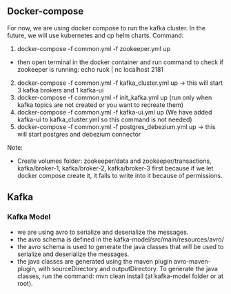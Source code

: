 ## Docker-compose
For now, we are using docker compose to run the kafka cluster. In the future, we will use kubernetes and cp helm charts.
Command:
1. docker-compose -f common.yml -f zookeeper.yml up
  - then open terminal in the docker container and run command to check if zookeeper is running: echo ruok | nc localhost 2181
2. docker-compose -f common.yml -f kafka_cluster.yml up -> this will start 3 kafka brokers and 1 kafka-ui
3. docker-compose -f common.yml -f init_kafka.yml up (run only when kafka topics are not created or you want to recreate them)
4. docker-compose -f common.yml -f kafka-ui.yml up (We have added kafka-ui to kafka_cluster.yml so this command is not needed)
5. docker-compose -f common.yml -f postgres_debezium.yml up -> this will start postgres and debezium connector


Note:
- Create volumes folder: zookeeper/data and zookeeper/transactions, kafka/broker-1, kafka/broker-2, kafka/broker-3 first because if we let docker compose create it, it fails to write into it because of permissions.

## Kafka

### Kafka Model
- we are using avro to serialize and deserialize the messages.
- the avro schema is defined in the kafka-model/src/main/resources/avro/
- the avro schema is used to generate the java classes that will be used to serialize and deserialize the messages.
- the java classes are generated using the maven plugin avro-maven-plugin, with sourceDirectory and outputDirectory. To generate the java classes, run the command: mvn clean install (at kafka-model folder or at root).